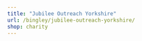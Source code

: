 ```yaml
---
title: "Jubilee Outreach Yorkshire"
url: /bingley/jubilee-outreach-yorkshire/
shop: charity
---
```

